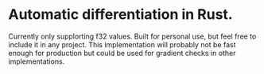 # Automatic differentiation in Rust.
Currently only supplorting f32 values. Built for personal use, but feel free to include it in any project. This implementation will probably not be fast enough for production but could be used for gradient checks in other implementations.
